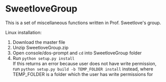 # SweetloveGroup
This is a set of miscellaneous functions written in Prof. Sweetlove's group.

Linux installation:
1) Download the master file
2) Unzip SweetloveGroup.zip
3) Open console/dos-prompt and `cd` into SweetloveGroup folder
4) Run `python setup.py install`  
   If this returns an error because user does not have write permission,  
   run `python setup.py build -b TEMP_FOLDER install` instead, where TEMP_FOLDER is a folder which the user has write permissions for

